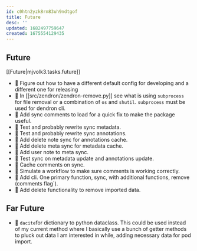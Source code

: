```yaml
---
id: c0htn2yzk8rm83uh9ndtgof
title: Future
desc: ''
updated: 1682497759647
created: 1675554129435
---
```

## Future

[[Future|mjvolk3.tasks.future]]

- 🔮 Figure out how to have a different default config for developing and a different one for releasing
- 🔮 In [[src/zendron/zendron-remove.py]] see what is using `subprocess` for file removal or a combination of `os` and `shutil`. `subprocess` must be used for dendron cli.
- 🔮 Add sync comments to load for a quick fix to make the package useful.
- 🔮 Test and probably rewrite sync metadata.
- 🔮 Test and probably rewrite sync annotations.
- 🔮 Add delete note sync for annotations cache.
- 🔮 Add delete meta sync for metadata cache.
- 🔮 Add user note to meta sync.
- 🔮 Test sync on metadata update and annotations update.
- 🔮 Cache comments on sync.
- 🔮 Simulate a workflow to make sure comments is working correctly.
- 🔮 Add cli. One primary function, sync, with additional functions, remove (comments flag`).
- 🔮 Add delete functionality to remove imported data.

## Far Future

- 🔮 `dacite`for dictionary to python dataclass. This could be used instead of my current method where I basically use a bunch of getter methods to pluck out data I am interested in while, adding necessary data for pod import.
